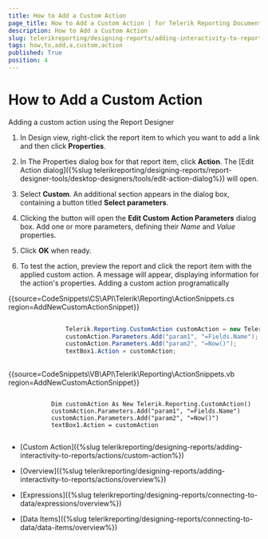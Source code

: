 ```yaml
---
title: How to Add a Custom Action
page_title: How to Add a Custom Action | for Telerik Reporting Documentation
description: How to Add a Custom Action
slug: telerikreporting/designing-reports/adding-interactivity-to-reports/actions/how-to/how-to-add-a-custom-action
tags: how,to,add,a,custom,action
published: True
position: 4
---
```


# How to Add a Custom Action

Adding a custom action using the Report Designer

1. In Design view, right-click the report item to which you want to add a link and then click __Properties__.
            

1. In The Properties dialog box for that report item, click __Action__.
              The [Edit Action dialog]({%slug telerikreporting/designing-reports/report-designer-tools/desktop-designers/tools/edit-action-dialog%}) will open.
            

1. Select __Custom__. An additional section appears in the dialog box, containing a button titled __Select parameters__.
            

1. Clicking the button will open the __Edit Custom Action Parameters__ dialog box.
              Add one or more parameters, defining their *Name* and *Value* properties.
            

1. Click __OK__ when ready.
            

1. To test the action, preview the report and click the report item with the applied custom action. 
              A message will appear, displaying information for the action's properties.
            Adding a custom action programatically

{{source=CodeSnippets\CS\API\Telerik\Reporting\ActionSnippets.cs region=AddNewCustomActionSnippet}}
````C#
	
	            Telerik.Reporting.CustomAction customAction = new Telerik.Reporting.CustomAction();
	            customAction.Parameters.Add("param1", "=Fields.Name");
	            customAction.Parameters.Add("param2", "=Now()");
	            textBox1.Action = customAction;
	
````



{{source=CodeSnippets\VB\API\Telerik\Reporting\ActionSnippets.vb region=AddNewCustomActionSnippet}}
````VB
	
	        Dim customAction As New Telerik.Reporting.CustomAction()
	        customAction.Parameters.Add("param1", "=Fields.Name")
	        customAction.Parameters.Add("param2", "=Now()")
	        textBox1.Action = customAction
	
````



 * [Custom Action]({%slug telerikreporting/designing-reports/adding-interactivity-to-reports/actions/custom-action%})

 * [Overview]({%slug telerikreporting/designing-reports/adding-interactivity-to-reports/actions/overview%})

 * [Expressions]({%slug telerikreporting/designing-reports/connecting-to-data/expressions/overview%})

 * [Data Items]({%slug telerikreporting/designing-reports/connecting-to-data/data-items/overview%})
